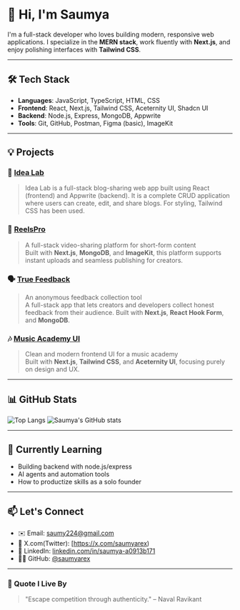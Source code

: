 # 👋 Hi, I'm Saumya 

I'm a full-stack developer who loves building modern, responsive web applications. I specialize in the **MERN stack**, work fluently with **Next.js**, and enjoy polishing interfaces with **Tailwind CSS**. 

---

## 🛠 Tech Stack

- **Languages**: JavaScript, TypeScript, HTML, CSS
- **Frontend**: React, Next.js, Tailwind CSS, Aceternity UI, Shadcn UI
- **Backend**: Node.js, Express, MongoDB, Appwrite
- **Tools**: Git, GitHub, Postman, Figma (basic), ImageKit

---

## 💡 Projects

### 🎥 [Idea Lab](https://github.com/saumyarex/Thinking-lab)
> Idea Lab is a full-stack blog-sharing web app built using React (frontend) and Appwrite (backend). It is a complete CRUD application where users can create, edit, and share blogs. For styling, Tailwind CSS has been used.

### 🎥 [ReelsPro](https://github.com/saumyarex/ReelsPro)
> A full-stack video-sharing platform for short-form content  
Built with **Next.js**, **MongoDB**, and **ImageKit**, this platform supports instant uploads and seamless publishing for creators.

### 🗣️ [True Feedback](https://github.com/saumyarex/True-Feedback-Fullstack-Next.js-Project)
> An anonymous feedback collection tool  
A full-stack app that lets creators and developers collect honest feedback from their audience. Built with **Next.js**, **React Hook Form**, and **MongoDB**.

### 🎶 [Music Academy UI](https://github.com/saumyarex/Music-Academy-UI-Nextjs-project)
> Clean and modern frontend UI for a music academy  
Built with **Next.js**, **Tailwind CSS**, and **Aceternity UI**, focusing purely on design and UX.

---

## 📊 GitHub Stats

![Top Langs](https://github-readme-stats.vercel.app/api/top-langs/?username=saumyarex)
![Saumya's GitHub stats](https://github-readme-stats.vercel.app/api?username=saumyarex) 

---
## 🌱 Currently Learning

- Building backend with node.js/express
- AI agents and automation tools
- How to productize skills as a solo founder

---

## 📫 Let's Connect

- ✉️ Email: [saumy224@gmail.com](mailto:saumy224@gmail.com)
- 💼 X.com(Twitter): [https://x.com/saumyarex)  
- 💼 LinkedIn: [linkedin.com/in/saumya-a0913b171](https://linkedin.com/in/saumya-a0913b171)  
- 🧑‍💻 GitHub: [@saumyarex](https://github.com/saumyarex)

---

### 🧠 Quote I Live By

> "Escape competition through authenticity." – Naval Ravikant
